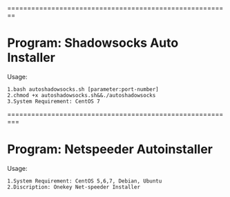 ========================================================
# Program: Shadowsocks Auto Installer
Usage:

	1.bash autoshadowsocks.sh [parameter:port-number]
	2.chmod +x autoshadowsocks.sh&&./autoshadowsocks
	3.System Requirement: CentOS 7

=========================================================
# Program: Netspeeder Autoinstaller
Usage:

	1.System Requirement: CentOS 5,6,7, Debian, Ubuntu
	2.Discription: Onekey Net-speeder Installer
